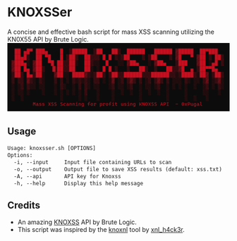# KNOXSSer
A concise and effective bash script for mass XSS scanning utilizing the KN0X55 API by Brute Logic.
![KNOXSSer](https://github.com/0xPugal/KNOXSSer/blob/master/knoxsser.png)

## Usage
```
Usage: knoxsser.sh [OPTIONS]
Options:
  -i, --input     Input file containing URLs to scan
  -o, --output    Output file to save XSS results (default: xss.txt)
  -A, --api       API key for Knoxss
  -h, --help      Display this help message
  ```

## Credits
+ An amazing [KNOXSS](https://knoxss.me/) API by Brute Logic.
+ This script was inspired by the [knoxnl](https://github.com/xnl-h4ck3r/knoxnl) tool by [xnl_h4ck3r](https://twitter.com/xnl_h4ck3r).